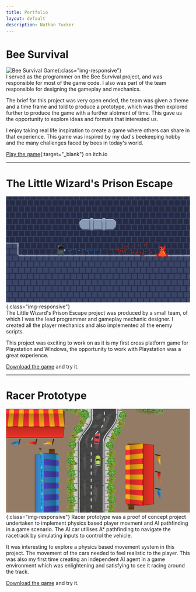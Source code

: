 ```yaml
---
title: Portfolio
layout: default
description: Nathan Tucker
---
```


# Bee Survival  
![Bee Survival Game](https://img.itch.zone/aW1hZ2UvMTE2NTQyNC82NzgwOTgzLnBuZw==/original/hry7vK.png "Bee Survival"){:class="img-responsive"}  
I served as the programmer on the Bee Survival project, and was responsible for most of the game code. I also was part of the team responsible for designing the gameplay and mechanics.  
  
The brief for this project was very open ended, the team was given a theme and a time frame and told to produce a prototype, which was then explored further to produce the game with a further alotment of time. This gave us the opportunity to explore ideas and formats that interested us.
  
I enjoy taking real life inspiration to create a game where others can share in that experience. This game was inspired by my dad's beekeeping hobby and the many challenges faced by bees in today's world.  
  
[Play the game](https://bee-survival.itch.io/bee-survival){:target="_blank"} on itch.io  

---
  
# The Little Wizard's Prison Escape
![The Little Wizard's Prison Escape](/assets/images/Little_Wizards_Prison_Escape_Small.PNG "The Little Wizard's Prison Escape"){:class="img-responsive"}  
The Little Wizard's Prison Escape project was produced by a small team, of which I was the lead programmer and gameplay mechanic designer. I created all the player mechanics and also implemented all the enemy scripts.  
  
This project was exciting to work on as it is my first cross platform game for Playstation and Windows, the opportunity to work with Playstation was a great experience.  
  
[Download the game](/assets/downloads/The_Little_Wizard's_Prison_Escape.zip) and try it.  
  
---
  
# Racer Prototype
![Racer Prototype](/assets/images/Racer_Prototype.PNG "Racer Prototype"){:class="img-responsive"}
Racer prototype was a proof of concept project undertaken to implement physics based player movment and AI pathfinding in a game scenario. The AI car utilises A* pathfinding to navigate the racetrack by simulating inputs to control the vehicle.
  
It was interesting to explore a physics based movement system in this project. The movement of the cars needed to feel realistic to the player. This was also my first time creating an independent AI agent in a game environment which was enlightening and satisfying to see it racing around the track.  
  
[Download the game](/assets/downloads/Racer_Prototype_Release.zip) and try it.